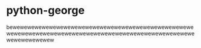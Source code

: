 # python-george
bewewewewewewewewewewewewewewewewewewewewewewewewewewewewewewewewewewewewewewewewewewewewewewewewewewewewewewewewewew
